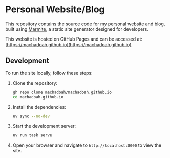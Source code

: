 # Personal Website/Blog

This repository contains the source code for my personal website and blog, built using [Marmite](https://marmite.blog), a static site generator designed for developers.

This website is hosted on GitHub Pages and can be accessed at: [https://machadoah.github.io](https://machadoah.github.io)

## Development

To run the site locally, follow these steps:

1. Clone the repository:

    ```bash
    gh repo clone machadoah/machadoah.github.io
    cd machadoah.github.io
    ```

2. Install the dependencies:

    ```bash
    uv sync --no-dev
    ```

3. Start the development server:

    ```bash
    uv run task serve
    ```

4. Open your browser and navigate to `http://localhost:8000` to view the site.
